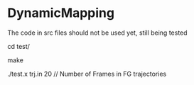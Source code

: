 # DynamicMapping

The code in src files should not be used yet, still being tested


cd test/

make

./test.x trj.in 20 // Number of Frames in FG trajectories
